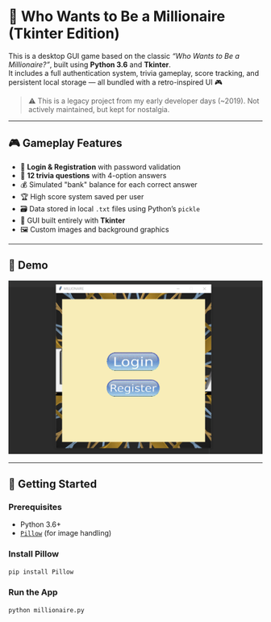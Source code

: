 # 🧠 Who Wants to Be a Millionaire (Tkinter Edition)

This is a desktop GUI game based on the classic *“Who Wants to Be a Millionaire?”*, built using **Python 3.6** and **Tkinter**.  
It includes a full authentication system, trivia gameplay, score tracking, and persistent local storage — all bundled with a retro-inspired UI 🎮

> ⚠️ This is a legacy project from my early developer days (~2019). Not actively maintained, but kept for nostalgia.

---

## 🎮 Gameplay Features

- 🔐 **Login & Registration** with password validation
- 🎯 **12 trivia questions** with 4-option answers
- 💰 Simulated "bank" balance for each correct answer
- 🏆 High score system saved per user
- 🗃️ Data stored in local `.txt` files using Python’s `pickle`
- 🎨 GUI built entirely with **Tkinter**
- 🖼️ Custom images and background graphics

---

## 📸 Demo

![App Demo](assets/live-demo.gif)  


---

## 🚀 Getting Started

### Prerequisites
- Python 3.6+
- [`Pillow`](https://pypi.org/project/Pillow/) (for image handling)

### Install Pillow
```bash
pip install Pillow
```

### Run the App
```bash
python millionaire.py
```
